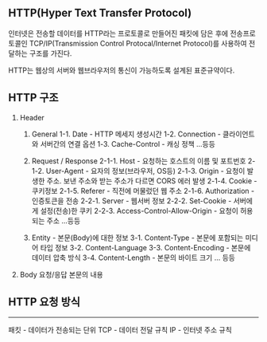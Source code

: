 HTTP(Hyper Text Transfer Protocol)
---

인터넷은 전송할 데이터를 HTTP라는 프로토콜로 만들어진 패킷에 담은 후에 전송프로토콜인 TCP/IP(Transmission Control Protocal/Internet Protocol)를 사용하여 전달하는 구조를 가진다.

HTTP는 웹상의 서버와 웹브라우저의 통신이 가능하도록 설계된 표준규약이다.


HTTP 구조
---

1. Header
    1. General
        1-1. Date - HTTP 메세지 생성시간
        1-2. Connection - 클라이언트와 서버간의 연결 옵션
        1-3. Cache-Control - 캐싱 정책
        ...등등

    2. Request / Response
        2-1-1. Host - 요청하는 호스트의 이름 및 포트번호
        2-1-2. User-Agent - 요자의 정보(브라우저, OS등)
        2-1-3. Origin - 요청이 발생한 주소. 보낸 주소와 받는 주소가 다르면 CORS 에러 발생
        2-1-4. Cookie - 쿠키정보
        2-1-5. Referer - 직전에 머물렀던 웹 주소
        2-1-6. Authorization - 인증토큰을 전송
        2-2-1. Server - 웹서버 정보
        2-2-2. Set-Cookie - 서버에게 설정(전송)한 쿠키
        2-2-3. Access-Control-Allow-Origin - 요청이 허용되는 주소
        ...등등

    3. Entity - 본문(Body)에 대한 정보
        3-1. Content-Type - 본문에 포함되는 미디어 타입 정보
        3-2. Content-Language
        3-3. Content-Encoding - 본문에 데이터 압축 방식
        3-4. Content-Length - 본문의 바이트 크기
        ... 등등

2. Body
    요청/응답 본문의 내용


HTTP 요청 방식
---




---
패킷 - 데이터가 전송되는 단위
TCP - 데이터 전달 규칙
IP - 인터넷 주소 규칙


